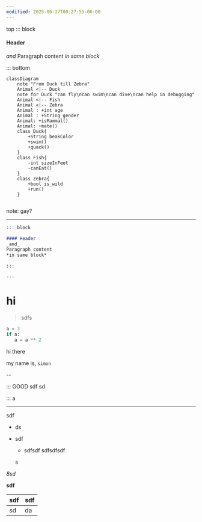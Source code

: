 ```yaml
---
modified: 2025-06-27T00:27:55-06:00
---
```


top
::: block

#### Header
_and_
Paragraph content
*in same block*

:::
bottom

```mermaid
classDiagram
    note "From Duck till Zebra"
    Animal <|-- Duck
    note for Duck "can fly\ncan swim\ncan dive\ncan help in debugging"
    Animal <|-- Fish
    Animal <|-- Zebra
    Animal : +int age
    Animal : +String gender
    Animal: +isMammal()
    Animal: +mate()
    class Duck{
        +String beakColor
        +swim()
        +quack()
    }
    class Fish{
        -int sizeInFeet
        -canEat()
    }
    class Zebra{
        +bool is_wild
        +run()
    }


```

note: gay?

---
```md
::: block

#### Header
_and_
Paragraph content
*in same block*

:::

---
```
# hi

> sdfs

```py
a = 3
if a:
   a = a ** 2

```

hi there
<!-- element class="red" -->
my name is,
`simon`

--

::: GOOD 
sdf
sd

::: a

---

sdf
- ds
- sdf
	- sdfsdf
		sdfsdfsdf

	s

*8sd*

**sdf**

| sdf | sdf |
| --- | --- |
| sd  | da  |
